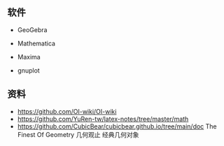 ## 软件

- GeoGebra

- Mathematica
- Maxima
- gnuplot

## 资料

- https://github.com/OI-wiki/OI-wiki
- https://github.com/YuRen-tw/latex-notes/tree/master/math
- https://github.com/CubicBear/cubicbear.github.io/tree/main/doc
  The Finest Of Geometry 几何观止 经典几何对象
